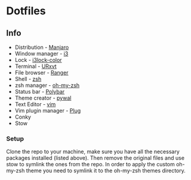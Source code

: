 # Dotfiles

## Info

* Distribution - [Manjaro](https://manjaro.org/)
* Window manager - [i3](https://i3wm.org/)
* Lock - [i3lock-color](https://github.com/PandorasFox/i3lock-color)
* Terminal - [URxvt](https://linux.die.net/man/1/urxvt)
* File browser - [Ranger](https://ranger.github.io/)
* Shell - [zsh](https://www.zsh.org/)
* zsh manager - [oh-my-zsh](http://ohmyz.sh/)
* Status bar - [Polybar](https://github.com/jaagr/polybar)
* Theme creator - [pywal](https://github.com/dylanaraps/pywal)
* Text Editor - [vim](https://www.vim.org/)
* Vim plugin manager - [Plug](https://github.com/junegunn/vim-plug)
* Conky
* Stow

### Setup

Clone the repo to your machine, make sure you have all the necessary packages installed (listed above). Then remove the original files and use stow to symlink the ones from the repo. In order to apply the custom oh-my-zsh theme you need to symlink it to the oh-my-zsh themes directory.
